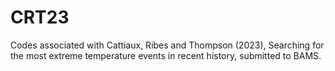 # CRT23
Codes associated with Cattiaux, Ribes and Thompson (2023), Searching for the most extreme temperature events in recent history, submitted to BAMS.
